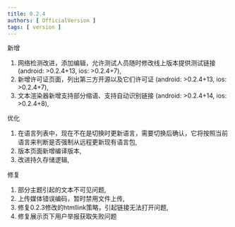 ```yaml
---
title: 0.2.4
authors: [ OfficialVersion ]
tags: [ version ]
---
```


新增 

1. 网络检测改进，添加编辑，允许测试人员随时修改线上版本提供测试链接(android: >0.2.4+13, ios: >0.2.4+7),
2. 新增许可证页面，列出第三方开源以及它们许可证 (android: >0.2.4+13, ios: >0.2.4+7),
3. 文本渲染器新增支持部分缩语、支持自动识别链接 (android: >0.2.4+14, ios: >0.2.4+8),

优化

1. 在语言列表中，现在不在是切换时更新语言，需要切换后确认，它将按照当前语言来判断是否强制从远程更新现有语言包,
2. 版本页面新增编译版本,
3. 改进持久存储逻辑,

修复

1. 部分主题引起的文本不可见问题,
2. 上传媒体错误编码，暂时禁用文件上传,
3. 修复0.2.3修改的htmllink策略，引起链接无法打开问题,
4. 修复展示页下用户举报获取失败问题
